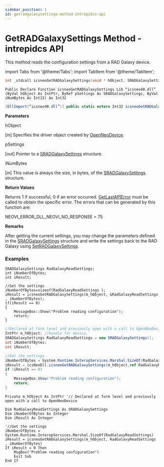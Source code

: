 ```yaml
---
sidebar_position: 1
id: getradgalaxysettings-method-intrepidcs-api
---
```


# GetRADGalaxySettings Method - intrepidcs API

This method reads the configuration settings from a RAD Galaxy device.

import Tabs from '@theme/Tabs';
import TabItem from '@theme/TabItem';

<Tabs>
<TabItem value="cpp" label="C/C++ Declare" default>

```cpp
int _stdcall icsneoGetRADGalaxySettings(void * hObject, SRADGalaxySettings *pSettings, int iNumBytes);
```
</TabItem>

<TabItem value="vbnet" label="Visual Basic .NET Declare">

```vbnet
Public Declare Function icsneoGetRADGalaxySettings Lib “icsneo40.dll” (ByVal hObject As IntPtr, ByRef pSettings As SRADGalaxySettings, ByVal iNumBytes As Int32) As Int32
```
</TabItem>

<TabItem value="c#" label="C# Declare">

```csharp
[DllImport(“icsneo40.dll”)] public static extern Int32 icsneoGetRADGalaxySettings(IntPtr hObject, ref SRADGalaxySettings pSettings, Int32 iNumBytes);
```
</TabItem>
</Tabs>

**Parameters**

hObject

\[in] Specifies the driver object created by [OpenNeoDevice](../../basic-functions-overview-intrepidcs-api/openneodevice-method-intrepidcs-api).

pSettings

\[out] Pointer to a [SRADGalaxySettings](../../structures-types-and-defines-overview-intrepidcs-api/setting-structures-overview-intrepidcs-api/sradgalaxysettings-structure) structure.

iNumBytes

\[in] This value is always the size, in bytes, of the [SRADGalaxySettings](../../structures-types-and-defines-overview-intrepidcs-api/setting-structures-overview-intrepidcs-api/sradgalaxysettings-structure) structure.

**Return Values**

Returns 1 if successful, 0 if an error occurred. [GetLastAPIError](../../error-functions-overview-intrepidcs-api/getlastapierror-method-intrepidcs-api) must be called to obtain the specific error. The errors that can be generated by this function are:

NEOVI\_ERROR\_DLL\_NEOVI\_NO\_RESPONSE = 75

**Remarks**

After getting the current settings, you may change the parameters defined in the [SRADGalaxySettings](../../structures-types-and-defines-overview-intrepidcs-api/setting-structures-overview-intrepidcs-api/sradgalaxysettings-structure) structure and write the settings back to the RAD Galaxy using [SetRADGalaxySettings](setradgalaxysettings-method-intrepidcs-api).

### Examples

<Tabs>
<TabItem value="cpp" label="C/C++ Example" default>

```
SRADGalaxySettings RadGalaxyReadSettings;
int iNumberOfBytes;
int iResult;

//Get the settings
iNumberOfBytes=sizeof(RadGalaxyReadSettings );
iResult = icsneoGetRADGalaxySettings(m_hObject, &RadGalaxyReadSettings , iNumberOfBytes);
if(iResult == 0)
{
    MessageBox::Show("Problem reading configuration");
    return;
}
```
</TabItem>
<TabItem value="c#" label="C# Example">

```csharp
//Declared at form level and previously open with a call to OpenNeoDevice
IntPtr m_hObject; //handle for device,
SRADGalaxySettings RadGalaxyReadSettings = new SRADGalaxySettings();
int iNumberOfBytes;
int iResult;

//Get the settings
iNumberOfBytes = System.Runtime.InteropServices.Marshal.SizeOf(RadGalaxyReadSettings);
iResult = icsNeoDll.icsneoGetRADGalaxySettings(m_hObject,ref RadGalaxyReadSettings , iNumberOfBytes);
if (iResult == 0)
{
    MessageBox.Show("Problem reading configuration");
    return;
}
```
</TabItem>

<TabItem value="vbnet" label="Visual Basic .NET Example">

```vbnet
Private m_hObject As IntPtr '// Declared at form level and previously open with a call to OpenNeoDevice

Dim RadGalaxyReadSettings As SRADGalaxySettings
Dim iNumberOfBytes As Integer
Dim iResult As Integer

'//Get the settings
iNumberOfBytes = System.Runtime.InteropServices.Marshal.SizeOf(RadGalaxyReadSettings)
iResult = icsneoGetRADGalaxySettings(m_hObject, RadGalaxyReadSettings , iNumberOfBytes)
If iResult = 0 Then
    MsgBox("Problem reading configuration")
    Exit Sub
End If
```
</TabItem>
</Tabs>
